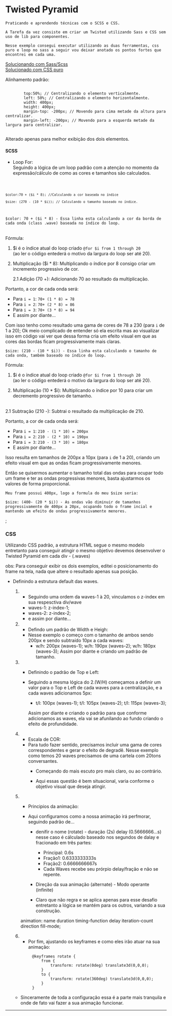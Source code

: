 
# Twisted Pyramid

    Praticando e aprendendo técnicas com o SCSS e CSS.

    A Tarefa da vez consiste em criar um Twisted utilizando Sass e CSS sem uso de lib para componentes.

    Nesse exemplo consegui executar utilizando as duas ferramentas, css puro e loop no sass a seguir vou deixar anotado os pontos fortes que encontrei em cada uma. 

[Solucionando com Sass/Scss](#scss)<br>
[Solucionado com CSS puro](#css)

<div>
    <p>Alinhamento padrão: </p>
    <code>
        top:50%; // Centralizando o elemento verticalmente.
        left: 50%; // Centralizando o elemento horizontalmente.
        width: 400px;
        height: 400px;
        margin-top: -200px; // Movendo para cima metade da altura para centralizar.
        margin-left: -200px; // Movendo para a esquerda metade da largura para centralizar.
    </code>
    <p>Alterado apenas para melhor exibição dos dois elementos.</p>
</div>

#### SCSS
* Loop For:<br>
     Seguindo a lógica de um loop padrão com a atenção no momento da expressão/cálculo de como as cores e tamanhos são calculados.

<code>

    $color:70 + ($i * 8); //Calculando a cor baseada no índice
    
    $size: (270 - (10 * $i)); // Calculando o tamanho baseado no índice.

</code>

    $color: 70 + ($i * 8) - Essa linha esta calculando a cor da borda de cada onda (class .wave) baseada no índice do loop.
<br>
Fórmula: 

 1. $i é o índice atual do loop criado `@for $i from 1 through 20` <br>(ao ler o código entederá o motivo da largura do loop ser até 20).
 
 2. Multiplicação ($i * 8): Multiplicando o índice por 8 consigo criar um incremento progressivo de cor.

    2.1 Adição (70 +): Adicionando 70 ao resultado da multiplicação.

Portanto, a cor de cada onda será: 
* Para `i = 1`: `70+ (1 * 8) = 78`
* Para `i = 2`: `70+ (2 * 8) = 86`
* Para `i = 3`: `70+ (3 * 8) = 94`
* E assim por diante...

Com isso tenho como resultado uma gama de cores de 78 a 230 (para `i` de 1 a 20); Ok meio complicado de entender só ela escrita mas ao visualizar isso em código vai ver que dessa forma cria um efeito visual em que as cores das bordas ficam progressivamente mais claras. 

    $size: (210 - (10 * $i)) - Essa linha esta calculando o tamanho de cada onda, também baseado no índice do loop. 

Fórmula: 

1. $i é o índice atual do loop criado `@for $i from 1 through 20`<br>
    (ao ler o código entederá o motivo da largura do loop ser até 20).
 
2. Multiplicação (10 * $i): Multiplicando o índice por 10 para criar um decremento progressivo de tamanho.
<br>
    2.1 Subtração (210 -): Subtrai o resultado da multiplicação de 210.

Portanto, a cor de cada onda será: 
* Para `i = 1`: `210 - (1 * 10) = 200px`
* Para `i = 2`: `210 - (2 * 10) = 190px`
* Para `i = 3`: `210 - (3 * 10) = 180px`
* E assim por diante...

Isso resulta em tamanhos de 200px a 10px (para `i` de 1 a 20), criando um efeito visual em que as ondas ficam progressivamente menores.

<p>Então se quisermos aumentar o tamanho total das ondas para ocupar todo um frame e ter as ondas progressivas menores, basta ajustarmos os valores de forma proporcional. </p>


    Meu frame possui 400px, logo a formula do meu $size seria:

    $size: (400- (20 * $i)) - As ondas vão diminuir de tamanhos progressivamente de 400px a 20px, ocupando todo o frame incial e mantendo um efeito de ondas progressivamente menores. 
;

### CSS

Utilizando CSS padrão, a estrutura HTML segue o mesmo modelo entretanto para conseguir atingir o mesmo objetivo devemos desenvolver o Twisted Pyramid em cada div - (.waves)

obs: Para conseguir exibir os dois exemplos, editei o posicionamento do frame na tela, nada que altere o resultado apenas sua posição. 

* Definindo a estrutura default das waves.
    1. - Seguindo uma ordem da waves-1 à 20, vinculamos o z-index em sua respesctiva div/wave
        - waves-1: z-index-1;
        - waves-2: z-index-2; 
        - e assim por diante...

    2. - Defindo um padrão de Width e Heigh: 
        - Nesse exemplo o começo com o tamanho de ambos sendo 200px e sendo subtraído 10px a cada waves: 
            - w/h: 200px  (waves-1); w/h: 190px (waves-2); 
                w/h: 180px (waves-3); 
            Assim por diante e criando um padrão de tamanho. 

    3. - Definindo o padrão de Top e Left:
        - Seguindo a mesma lógica do 2.(W/H) começamos a definir um valor para o Top e Left de cada waves para a centralização, e a cada waves adicionamos 5px:
            - t/l: 100px (waves-1); t/l: 105px (waves-2);
            t/l: 115px (waves-3);

            Assim por diante e criando o padrão para que conforme adicionamos as waves, ela vai se afunilando ao fundo criando o efeito de profundidade. 

    4. - Escala de COR:
        - Para tudo fazer sentido, precisamos incluir uma gama de cores correspondentes e gerar o efeito de degradê. Nesse exemplo como temos 20 waves precisamos de uma cartela com 20tons conversantes. 
            - Começando do mais escuto pro mais claro, ou ao contrário.

            - Aqui essas questão é bem situacional, varia conforme o objetivo visual que deseja atingir. 

    5. - Principios da animação: 

        - Aqui configuramos como a nossa animação irá perfmorar, seguindo padrão de...
            - denifir o nome (rotate) - duração (2s) delay (0.5666666...s) nesse caso é cálculado baseado nos segundos de dalay e fracionado em três partes: 
                - Principal: 0.6s
                - Fração1: 0.6333333333s 
                - Fração2: 0.6666666667s
                - Cada Waves recebe seu prórpio delay/fração e não se repente.
            - Direção da sua animação (alternate) - Modo operante (infinite)
            
            - Claro que não regra e se aplica apenas para esse desafio entretanto a lógica se mantém para os outros, variando a sua construção.    
    
        animation: name duration timing-function delay iteration-count direction fill-mode;

    6. - Por fim, ajustando os keyframes e como eles irão atuar na sua animação: 

        <code>
            @keyframes rotate {
                from {
                    transform: rotate(0deg) translate3d(0,0,0);
                }
                to {
                    transform: rotate(360deg) translate3d(0,0,0);
                }
            }
        </code>

    - Sinceramente de toda a configuração essa é a parte mais tranquila e onde de fato vai fazer a sua animação funcionar.
---------------